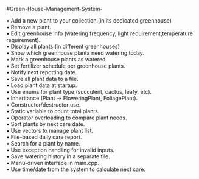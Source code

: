 #Green-House-Management-System-


• Add a new plant to your collection.(in its dedicated greenhouse)<br>
• Remove a plant.<br>
• Edit greenhouse info (watering frequency, light requirement,temperature requirement).<br>
• Display all plants.(in different greenhouses)<br>
• Show which greenhouse planta need watering today.<br>
• Mark a greenhouse plants as watered.<br>
• Set fertilizer schedule per greenhouse plants.<br>
• Notify next repotting date.<br>
• Save all plant data to a file.<br>
• Load plant data at startup.<br>
• Use enums for plant type (succulent, cactus, leafy, etc).<br>
• Inheritance (Plant → FloweringPlant, FoliagePlant).<br>
• Constructor/destructor use.<br>
• Static variable to count total plants.<br>
• Operator overloading to compare plant needs.<br>
• Sort plants by next care date.<br>
• Use vectors to manage plant list.<br>
• File-based daily care report.<br>
• Search for a plant by name.<br>
• Use exception handling for invalid inputs.<br>
• Save watering history in a separate file.<br>
• Menu-driven interface in main.cpp.<br>
• Use time/date from the system to calculate next care.<br>
